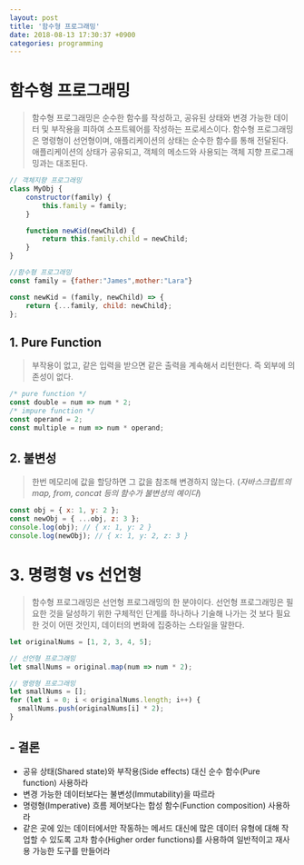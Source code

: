 ```yaml
---
layout: post
title: '함수형 프로그래밍'
date: 2018-08-13 17:30:37 +0900
categories: programming
---
```


# 함수형 프로그래밍

> 함수형 프로그래밍은 순수한 함수를 작성하고, 공유된 상태와 변경 가능한 데이터 및 부작용을 피하여 소프트웨어를 작성하는 프로세스이다.
> 함수형 프로그래밍은 명령형이 선언형이며, 애플리케이션의 상태는 순수한 함수를 통해 전달된다.
> 애플리케이션의 상태가 공유되고, 객체의 메소드와 사용되는 객체 지향 프로그래밍과는 대조된다.

```javascript
// 객체지향 프로그래밍
class MyObj {
    constructor(family) {
        this.family = family;
    }

    function newKid(newChild) {
        return this.family.child = newChild;
    }
}

//함수형 프로그래밍
const family = {father:"James",mother:"Lara"}

const newKid = (family, newChild) => {
    return {...family, child: newChild};
};
```

## 1. Pure Function

> 부작용이 없고, 같은 입력을 받으면 같은 출력을 계속해서 리턴한다. 즉 외부에 의존성이 없다.

```javascript
/* pure function */
const double = num => num * 2;
/* impure function */
const operand = 2;
const multiple = num => num * operand;
```

## 2. 불변성

> 한번 메모리에 값을 할당하면 그 값을 참조해 변경하지 않는다. (_자바스크립트의 map, from, concat 등의 함수가 불변성의 예이다_)

```javascript
const obj = { x: 1, y: 2 };
const newObj = { ...obj, z: 3 };
console.log(obj); // { x: 1, y: 2 }
console.log(newObj); // { x: 1, y: 2, z: 3 }
```

# 3. 명령형 vs 선언형

> 함수형 프로그래밍은 선언형 프로그래밍의 한 분야이다. 선언형 프로그래밍은 필요한 것을 달성하기 위한 구체적인 단계를 하나하나 기술해 나가는 것 보다 필요한 것이 어떤 것인지, 데이터의 변화에 집중하는 스타일을 말한다.

```javascript
let originalNums = [1, 2, 3, 4, 5];

// 선언형 프로그래밍
let smallNums = original.map(num => num * 2);

// 명령형 프로그래밍
let smallNums = [];
for (let i = 0; i < originalNums.length; i++) {
  smallNums.push(originalNums[i] * 2);
}
```

## - 결론

- 공유 상태(Shared state)와 부작용(Side effects) 대신 순수 함수(Pure function) 사용하라
- 변경 가능한 데이터보다는 불변성(Immutability)을 따르라
- 명령형(Imperative) 흐름 제어보다는 합성 함수(Function composition) 사용하라
- 같은 곳에 있는 데이터에서만 작동하는 메서드 대신에 많은 데이터 유형에 대해 작업할 수 있도록 고차 함수(Higher order functions)를 사용하여 일반적이고 재사용 가능한 도구를 만들어라
